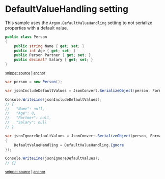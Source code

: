 # DefaultValueHandling setting

This sample uses the `Argon.DefaultValueHandling` setting to not serialize properties with a default value.

<!-- snippet: DefaultValueHandlingIgnoreTypes -->
<a id='snippet-defaultvaluehandlingignoretypes'></a>
```cs
public class Person
{
    public string Name { get; set; }
    public int Age { get; set; }
    public Person Partner { get; set; }
    public decimal? Salary { get; set; }
}
```
<sup><a href='/src/Tests/Documentation/Samples/Serializer/DefaultValueHandlingIgnore.cs#L32-L40' title='Snippet source file'>snippet source</a> | <a href='#snippet-defaultvaluehandlingignoretypes' title='Start of snippet'>anchor</a></sup>
<!-- endSnippet -->

<!-- snippet: DefaultValueHandlingIgnoreUsage -->
<a id='snippet-defaultvaluehandlingignoreusage'></a>
```cs
var person = new Person();

var jsonIncludeDefaultValues = JsonConvert.SerializeObject(person, Formatting.Indented);

Console.WriteLine(jsonIncludeDefaultValues);
// {
//   "Name": null,
//   "Age": 0,
//   "Partner": null,
//   "Salary": null
// }

var jsonIgnoreDefaultValues = JsonConvert.SerializeObject(person, Formatting.Indented, new JsonSerializerSettings
{
    DefaultValueHandling = DefaultValueHandling.Ignore
});

Console.WriteLine(jsonIgnoreDefaultValues);
// {}
```
<sup><a href='/src/Tests/Documentation/Samples/Serializer/DefaultValueHandlingIgnore.cs#L45-L65' title='Snippet source file'>snippet source</a> | <a href='#snippet-defaultvaluehandlingignoreusage' title='Start of snippet'>anchor</a></sup>
<!-- endSnippet -->
